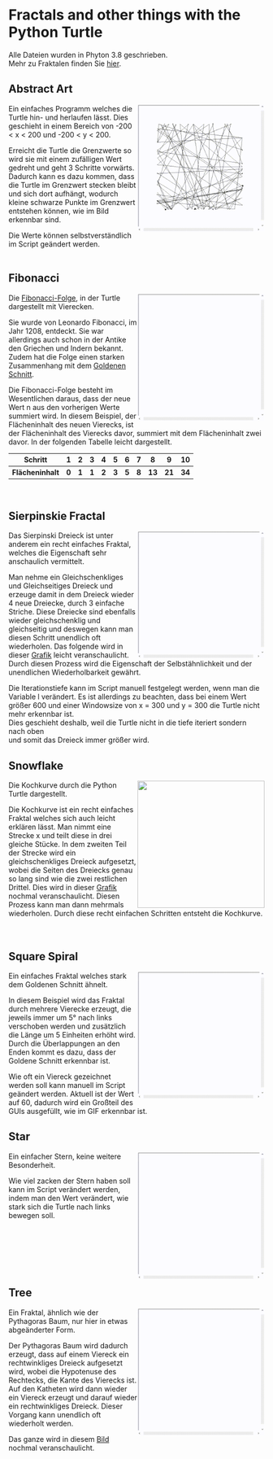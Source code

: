 # Fractals and other things with the Python Turtle
Alle Dateien wurden in Phyton 3.8 geschrieben.
</br>
Mehr zu Fraktalen finden Sie [hier](https://de.wikipedia.org/wiki/Fraktal).

## Abstract Art
<img align="right"  src="Image/Abstract-Art.gif" width="250" height="250">
Ein einfaches Programm welches die Turtle hin- und herlaufen lässt. Dies geschieht in einem Bereich von -200 < x < 200 und -200 < y < 200.
</br>

Erreicht die Turtle die Grenzwerte so wird sie mit einem zufälligen Wert gedreht und geht 3 Schritte vorwärts. Dadurch kann es dazu kommen, dass die Turtle im Grenzwert stecken bleibt und sich dort aufhängt, wodurch kleine schwarze Punkte im Grenzwert entstehen können, wie im Bild erkennbar sind.
</br>

Die Werte können selbstverständlich im Script geändert werden.
</br>
</br>

## Fibonacci
<img align="right" src="Image/Fibonacci-Turtle.gif" width="250" height="250">

Die [Fibonacci-Folge](https://de.wikipedia.org/wiki/Fibonacci-Folge), in der Turtle dargestellt mit Vierecken.
</br>

Sie wurde von Leonardo Fibonacci, im Jahr 1208, entdeckt. Sie war allerdings auch schon in der Antike den Griechen und Indern bekannt. Zudem hat die Folge einen starken Zusammenhang mit dem [Goldenen Schnitt](https://de.wikipedia.org/wiki/Goldener_Schnitt).
</br>

Die Fibonacci-Folge besteht im Wesentlichen daraus, dass der neue Wert n aus den vorherigen Werte summiert wird. In diesem Beispiel, der Flächeninhalt des neuen Vierecks, ist der Flächeninhalt des Vierecks davor, summiert mit dem Flächeninhalt zwei davor. In der folgenden Tabelle leicht dargestellt.
<table>
  <tr>
    <th>Schritt</th>
    <th>1</th>
    <th>2</th>
    <th>3</th>
    <th>4</th>
    <th>5</th>
    <th>6</th>
    <th>7</th>
    <th>8</th>
    <th>9</th>
    <th>10</th>
  </tr>
  <tr>
    <th>Flächeninhalt</th>
    <th>0</th>
    <th>1</th>
    <th>1</th>
    <th>2</th>
    <th>3</th>
    <th>5</th>
    <th>8</th>
    <th>13</th>
    <th>21</th>
    <th>34</th>
  </tr>
</table>
</br>

## Sierpinskie Fractal
<img align="right" src="Image/Sierpinski-fractal.gif" width="250" height="250">

Das Sierpinski Dreieck ist unter anderem ein recht einfaches Fraktal, welches die Eigenschaft sehr anschaulich vermittelt.
</br>

Man nehme ein Gleichschenkliges und Gleichseitiges Dreieck und erzeuge damit in dem Dreieck wieder 4 neue Dreiecke, durch 3 einfache Striche. Diese Dreiecke sind ebenfalls wieder gleichschenklig und gleichseitig und deswegen kann man diesen Schritt unendlich oft wiederholen. Das folgende wird in dieser [Grafik](https://upload.wikimedia.org/wikipedia/commons/2/27/SierpinskiTriangle-ani-0-7.gif) leicht veranschaulicht. Durch diesen Prozess wird die Eigenschaft der Selbstähnlichkeit und der unendlichen Wiederholbarkeit gewährt.
</br>

Die Iterationstiefe kann im Script manuell festgelegt werden, wenn man die Variable l verändert. Es ist allerdings zu beachten, dass bei einem Wert größer 600 und einer Windowsize von x = 300 und y = 300 die Turtle nicht mehr erkennbar ist. </br>
Dies geschieht deshalb, weil die Turtle nicht in die tiefe iteriert sondern nach oben </br> und somit das Dreieck immer größer wird.

## Snowflake
<img align="right" src="Image/1.gif" width="250" height="250">

Die Kochkurve durch die Python Turtle dargestellt.
</br>

Die Kochkurve ist ein recht einfaches Fraktal welches sich auch leicht erklären lässt. Man nimmt eine Strecke x und teilt diese in drei gleiche Stücke. In dem zweiten Teil der Strecke wird ein gleichschenkliges Dreieck aufgesetzt, wobei die Seiten des Dreiecks genau so lang sind wie die zwei restlichen Drittel. Dies wird in dieser [Grafik](https://upload.wikimedia.org/wikipedia/commons/6/6f/How_to_make_Koch_curve.svg) nochmal veranschaulicht. Diesen Prozess kann man dann mehrmals wiederholen. Durch diese recht einfachen Schritten entsteht die Kochkurve. 
</br>
</br>
</br>

## Square Spiral
<img align="right" src="Image/Square-Spiral.gif" width="250" height="250">

Ein einfaches Fraktal welches stark dem Goldenen Schnitt ähnelt.
</br>

In diesem Beispiel wird das Fraktal durch mehrere Vierecke erzeugt, die jeweils immer um 5° nach links verschoben werden und zusätzlich die Länge um 5 Einheiten erhöht wird. Durch die Überlappungen an den Enden kommt es dazu, dass der Goldene Schnitt erkennbar ist.
</br>

Wie oft ein Viereck gezeichnet werden soll kann manuell im Script geändert werden. Aktuell ist der Wert auf 60, dadurch wird ein Großteil des GUIs ausgefüllt, wie im GIF erkennbar ist.
</br>

## Star
<img align="right" src="Image/Star.gif" width="250" height="250">

Ein einfacher Stern, keine weitere Besonderheit.
</br>

Wie viel zacken der Stern haben soll kann im Script verändert werden, indem man den Wert verändert, wie stark sich die Turtle nach links bewegen soll.
</br>
</br>
</br>
</br>
</br>
</br>
</br>

## Tree
<img align="right" src="Image/Tree.gif" width="250" height="250">
Ein Fraktal, ähnlich wie der Pythagoras Baum, nur hier in etwas abgeänderter Form.
</br>

Der Pythagoras Baum wird dadurch erzeugt, dass auf einem Viereck ein rechtwinkliges Dreieck aufgesetzt wird, wobei die Hypotenuse des Rechtecks, die Kante des Vierecks ist. Auf den Katheten wird dann wieder ein Viereck erzeugt und darauf wieder ein rechtwinkliges Dreieck. Dieser Vorgang kann unendlich oft wiederholt werden. 

Das ganze wird in diesem [Bild](https://upload.wikimedia.org/wikipedia/commons/b/b9/Pythagoras_tree_construct_5of5.png) nochmal veranschaulicht.
